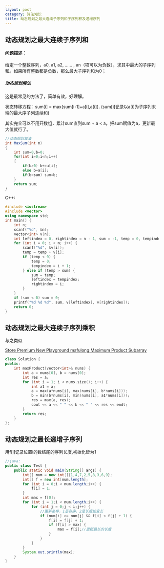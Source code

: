 ```yaml
---
layout: post
category: 算法知识
title: 动态规划之最大连续子序列和子序列积及递增序列
---
```


## 动态规划之最大连续子序列和

#### 问题描述：

给定一个整数序列，a0, a1, a2, …… , an（项可以为负数），求其中最大的子序列和。如果所有整数都是负数，那么最大子序列和为0；

##### 动态规划解法
这是最常见的方法了，简单有效，好理解。

状态转移方程：sum[i] = max{sum[i-1]+a[i],a[i]}. (sum[i]记录以a[i]为子序列末端的最大序子列连续和)

其实完全可以不用开数组，累计sum直到sum + a < a，把sum赋值为a，更新最大值就行了。

```java
//动态规划算法
int MaxSum(int n)
{
    int sum=0,b=0;
    for(int i=0;i<n;i++)
    {
        if(b>0) b+=a[i];
        else b=a[i];
        if(b>sum) sum=b;
    }
    return sum;
}
```
C++:
```c++
#include <iostream>
#include <vector>
using namespace std;
int main() {
    int n;
    scanf("%d", &n);
    vector<int> v(n);
    int leftindex = 0, rightindex = n - 1, sum = -1, temp = 0, tempindex = 0;
    for (int i = 0; i < n; i++) {
        scanf("%d", &v[i]);
        temp = temp + v[i];
        if (temp < 0) {
            temp = 0;
            tempindex = i + 1;
        } else if (temp > sum) {
            sum = temp;
            leftindex = tempindex;
            rightindex = i;
        }
    }
    if (sum < 0) sum = 0;
    printf("%d %d %d", sum, v[leftindex], v[rightindex]);
    return 0;
}
```

## 动态规划之最大连续子序列乘积

与之类似

[ Store 
 Premium
New Playground
mafulong
Maximum Product Subarray](https://leetcode.com/problems/maximum-product-subarray)

```c++
class Solution {
public:
    int maxProduct(vector<int>& nums) {
        int a = nums[0], b = nums[0];
        int res = a;
        for (int i = 1; i < nums.size(); i++) {
            int a1 = a;
            a = max(a*nums[i], max(nums[i], b*nums[i]));
            b = min(b*nums[i], min(nums[i], a1*nums[i]));
            res = max(a, res);
            cout << a << " " << b << " " << res << endl;
        }
        return res;
    }
};
```


## 动态规划之最长递增子序列
用f[i]记录位置i的数结尾的序列长度,初始化皆为1

```java
//java:
public class Test {  
    public static void main(String[] args) {  
        int[] num = new int[]{1,4,7,2,5,8,3,6,9};  
        int[] f = new int[num.length];  
        for (int i = 0;i < num.length;i++) {  
            f[i] = 1;  
        }  
        int max = f[0];  
        for (int i = 1;i < num.length;i++) {  
            for (int j = 0;j < i;j++) {  
                //更新条件，1是有序，2是长度能变长  
                if (num[i] >= num[j] && f[i] < f[j] + 1) {  
                    f[i] = f[j] + 1;  
                    if (f[i] > max) {  
                        max = f[i];//更新最长的长度  
                    }  
                }  
            }  
        }  
        System.out.println(max);  
    }  
}  
```